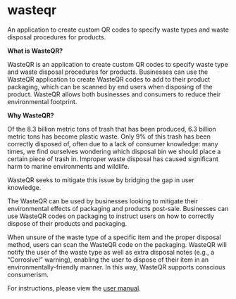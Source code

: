 # wasteqr
An application to create custom QR codes to specify waste types and waste disposal procedures for products.

**What is WasteQR?**

WasteQR is an application to create custom QR codes to specify waste type and waste disposal procedures for products. Businesses can use the WasteQR application to create WasteQR codes to add to their product packaging, which can be scanned by end users when disposing of the product. WasteQR allows both businesses and consumers to reduce their environmental footprint.

**Why WasteQR?**

Of the 8.3 billion metric tons of trash that has been produced, 6.3 billion metric tons has become plastic waste. Only 9% of this trash has been correctly disposed of, often due to a lack of consumer knowledge: many times, we find ourselves wondering which disposal bin we should place a certain piece of trash in. Improper waste disposal has caused significant harm to marine environments and wildlife.

WasteQR seeks to mitigate this issue by bridging the gap in user knowledge.

The WasteQR can be used by businesses looking to mitigate their environmental effects of packaging and products post-sale. Businesses can use WasteQR codes on packaging to instruct users on how to correctly dispose of their products and packaging. 

When unsure of the waste type of a specific item and the proper disposal method, users can scan the WasteQR code on the packaging. WasteQR will notify the user of the waste type as well as extra disposal notes (e.g., a “Corrosive!” warning), enabling the user to dispose of their item in an environmentally-friendly manner. In this way, WasteQR supports conscious consumerism.

For instructions, please view the [user manual](https://docs.google.com/document/d/1P6H4LAnFJWdziro8hqhBMfruTkSBn5a1xDI-5gvaT_w/edit?usp=sharing).
